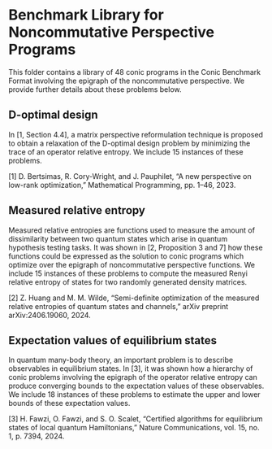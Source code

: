 # Benchmark Library for Noncommutative Perspective Programs

This folder contains a library of 48 conic programs in the Conic Benchmark
Format involving the epigraph of the noncommutative perspective. We provide
further details about these problems below.


## D-optimal design

In [1, Section 4.4], a matrix perspective reformulation technique is
proposed to obtain a relaxation of the D-optimal design problem by
minimizing the trace of an operator relative entropy. We include 15
instances of these problems.

[1] D. Bertsimas, R. Cory-Wright, and J. Pauphilet, “A new perspective on
low-rank optimization,” Mathematical Programming, pp. 1–46, 2023.


## Measured relative entropy

Measured relative entropies are functions used to measure the amount of
dissimilarity between two quantum states which arise in quantum hypothesis
testing tasks. It was shown in [2, Proposition 3 and 7] how these functions
could be expressed as the solution to conic programs which optimize over
the epigraph of noncommutative perspective functions. We include 15
instances of these problems to compute the measured Renyi relative entropy
of states for two randomly generated density matrices.

[2] Z. Huang and M. M. Wilde, “Semi-definite optimization of the measured
relative entropies of quantum states and channels,” arXiv preprint
arXiv:2406.19060, 2024.


## Expectation values of equilibrium states

In quantum many-body theory, an important problem is to describe
observables in equilibrium states. In [3], it was shown how a hierarchy of
conic problems involving the epigraph of the operator relative entropy can
produce converging bounds to the expectation values of these observables.
We include 18 instances of these problems to estimate the upper and lower
bounds of these expectation values.

[3] H. Fawzi, O. Fawzi, and S. O. Scalet, “Certified algorithms for
equilibrium states of local quantum Hamiltonians,” Nature Communications,
vol. 15, no. 1, p. 7394, 2024.